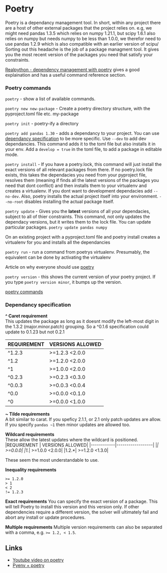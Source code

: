 # Poetry  

Poetry is a dependancy management tool. In short, within any project there are a host of other external packages that the project relies on. e.g, we might need pandas 1.3.5 which relies on numpy 1.21.1, but scipy 1.6.1 also relies on numpy but needs numpy to be less than 1.0.0, we therefor need to use pandas 1.2.9 which is also compatible with an earlier version of scipu/ Sorting out this headache is the job of a package managment tool. It gives you the most recent version of the packages you need that satisfy your constraints.  

[Realpython - dependency management with poetry](https://realpython.com/dependency-management-python-poetry/) gives a good explaination and  has a useful command reference section.

### Poetry commands

`poetry` - show a list of available commands.

```poetry new new-package```  - Create a poetry directory structure, with the pyproject.toml file etc. 
my-package

`poetry init` - poetry-ify a directory

```poetry add pandas 1.30```  - adds a dependancy to your project. You can use [dependancy specification](https://python-poetry.org/docs/dependency-specification/) to be more specific. Use ```--dev``` to add dev dependancies. This command adds it to the toml file but also installs it in your env. Add a `develop = true` in the toml file, to add a package in editable mode.

`poetry install` - If you have a poetry.lock, this command will just install the exact versions of all relevant packages from there. If no poetry.lock file exists, this takes the dependacies you need from your pyproject file, resolves them (meaning if finds all the latest versions of the packages you need that dont conflict) and then installs them to your virtualenv and creates a virtualenv. If you dont want to development dependacies add `--no-dev`. Also, poetry installs the actual project itself into your environment. `--no-root` disables installing the actual package itself.

`poetry update` - Gives you the **latest** versions of all your dependacies, subject to all of thier constraints. This command, not only updates the dependacy versions, but it writes them to the lock file. You can update particular packages. `poetry update pandas numpy`

On an existing project with a pyproject.toml file and poetry install creates a virtualenv for you and installs all the dependancies

`poetry run` - run a command from poetrys virtualenv. Presumably, the equivalent can be done by activating the virtualenv

Article on why everyone should use [poetry](https://hackersandslackers.com/python-poetry-package-manager/)

`poetry version` - this shows the current version of your poetry project. If you type `poetry version minor`, it bumps up the version.

[poetry commands](https://python-poetry.org/docs/cli/#show) 

### Dependancy specification 

**^ Caret requirement**  
This updates the package as long as it doesnt modify the left-most digit in the 1.3.2 (major.minor.patch) grouping. So a ^0.1.6 specification could update to 0.1.23 but not 0.2.1

|REQUIREMENT|	VERSIONS ALLOWED|
|----|---|
|^1.2.3|	>=1.2.3 <2.0.0|
|^1.2	|>=1.2.0 <2.0.0|
|^1	|>=1.0.0 <2.0.0|
|^0.2.3	|>=0.2.3 <0.3.0|
|^0.0.3	|>=0.0.3 <0.0.4|
|^0.0	|>=0.0.0 <0.1.0|
|^0	|>=0.0.0 <1.0.0|

**~ Tilde requirements**  
A bit similar to carat. If you speficy 2.1.1, or 2.1 only patch updates are allow. If you specify `pandas ~1` then minor updates are allowed too. 

**Wildcard requirements**  
These allow the latest updates where the wildcard is positioned. 
|REQUIREMENT |	VERSIONS ALLOWED|
|------------|------------------|
|*|	>=0.0.0|
|1.*|	>=1.0.0 <2.0.0|
|1.2.*|	>=1.2.0 <1.3.0|

These seem the most understandable to use. 

**Inequality requirements**
```
>= 1.2.0
> 1
< 2
!= 1.2.3
```

**Exact requirements**
You can specify the exact version of a package. This will tell Poetry to install this version and this version only. If other dependencies require a different version, the solver will ultimately fail and abort any install or update procedures.

**Multiple requirements**
Multiple version requirements can also be separated with a comma, e.g. `>= 1.2, < 1.5`.

## Links  
* [Youtube video on poetry](https://www.youtube.com/watch?v=G-OAVLBFxbw&ab_channel=PyBites)
* [Pyenv + poetry](https://blog.jayway.com/2019/12/28/pyenv-poetry-saviours-in-the-python-chaos/)
